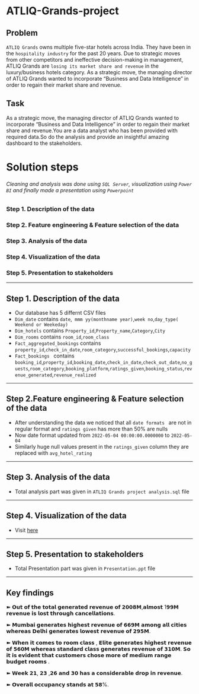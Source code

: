 # ATLIQ-Grands-project

## Problem

 `ATLIQ Grands` owns multiple five-star hotels across India. They have been in the `hospitality industry` for the past 20 years. Due to strategic moves from other competitors and ineffective decision-making in management,  ATLIQ Grands are `losing its market share and revenue` in the luxury/business hotels category. As a strategic move, the managing director of  ATLIQ Grands wanted to incorporate “Business and Data Intelligence” in order to regain their market share and revenue.
 
 ## Task
 As a strategic move, the managing director of  ATLIQ Grands wanted to incorporate “Business and Data Intelligence” in order to regain their market share and revenue.You are a data analyst who has been provided with required data.So do the analysis and provide an insightful amazing dashboard to the stakeholders.

 # Solution steps
 ###### Cleaning and analysis was done using `SQL Server`, visualization using `Power BI`  and finally made a presentation using `Powerpoint` 
 ### Step 1. Description of the data
 ### Step 2. Feature engineering & Feature selection of the data
 ### Step 3. Analysis of the data
 ### Step 4. Visualization of the data 
 ### Step 5. Presentation to stakeholders
 -----------
 
 ## Step 1. Description of the data
 
- Our database  has 5 differnt  CSV files
- `Dim_date` contains `date`,` mmm yy(monthname year)`,`week no`,`day_type( Weekend or Weekeday)`
-  `Dim_hotels` contains `Property_id`,`Property_name`,`Category`,`City`
-  `Dim_rooms` contains `room_id`,`room_class`
-  `Fact_aggregated_bookings` contains `property_id`,`check_in_date`,`room_category`,`successful_bookings`,`capacity`
- `Fact_bookings ` contains `booking_id`,`property_id`,`booking_date`,`check_in_date`,`check_out_date`,`no_guests`,`room_category`,`booking_platform`,`ratings_given`,`booking_status`,`revenue_generated`,`revenue_realized`
 --------------
 ## Step 2.Feature engineering & Feature selection of the data
 
 - After understanding the data we noticed that all `date formats ` are not in regular format and `ratings given` has more than 50% are nulls
 - Now date format updated from `2022-05-04 00:00:00.0000000` to `2022-05-04`
 - Similarly huge null values present in the `ratings_given` column they are replaced with `avg_hotel_rating` 
 -------------
 
  ## Step 3. Analysis of the data
  
  - Total analysis part was given in `ATLIQ Grands project analysis.sql` file
   --------------
 
 ## Step 4. Visualization of the data
 
 - Visit [here](https://app.powerbi.com/links/007fPQ3R2D?ctid=0c167956-3359-4be3-b187-477bb0785442&pbi_source=linkShare)
  --------------
  ## Step 5. Presentation to stakeholders
  
  
  - Total Presentation part was given in `Presentation.ppt` file
  --------------
## Key findings

➽ 𝗢𝘂𝘁 𝗼𝗳 𝘁𝗵𝗲 𝘁𝗼𝘁𝗮𝗹 𝗴𝗲𝗻𝗲𝗿𝗮𝘁𝗲𝗱 𝗿𝗲𝘃𝗲𝗻𝘂𝗲 𝗼𝗳 𝟮𝟬𝟬𝟴𝗠,𝗮𝗹𝗺𝗼𝘀𝘁 1𝟵𝟵𝗠 𝗿𝗲𝘃𝗲𝗻𝘂𝗲 𝗶𝘀 𝗹𝗼𝘀𝘁 𝘁𝗵𝗿𝗼𝘂𝗴𝗵 𝗰𝗮𝗻𝗰𝗲𝗹𝗹𝗮𝘁𝗶𝗼𝗻𝘀.

➽ 𝗠𝘂𝗺𝗯𝗮𝗶 𝗴𝗲𝗻𝗲𝗿𝗮𝘁𝗲𝘀 𝗵𝗶𝗴𝗵𝗲𝘀𝘁 𝗿𝗲𝘃𝗲𝗻𝘂𝗲 𝗼𝗳 𝟲𝟲𝟵𝗠 𝗮𝗺𝗼𝗻𝗴 𝗮𝗹𝗹 𝗰𝗶𝘁𝗶𝗲𝘀 𝘄𝗵𝗲𝗿𝗲𝗮𝘀
𝗗𝗲𝗹𝗵𝗶 𝗴𝗲𝗻𝗲𝗿𝗮𝘁𝗲𝘀 𝗹𝗼𝘄𝗲𝘀𝘁 𝗿𝗲𝘃𝗲𝗻𝘂𝗲 𝗼𝗳 𝟮𝟵𝟱𝗠.

➽ 𝗪𝗵𝗲𝗻 𝗶𝘁 𝗰𝗼𝗺𝗲𝘀 𝘁𝗼 𝗿𝗼𝗼𝗺 𝗰𝗹𝗮𝘀𝘀 , 𝗘𝗹𝗶𝘁𝗲 𝗴𝗲𝗻𝗲𝗿𝗮𝘁𝗲𝘀 𝗵𝗶𝗴𝗵𝗲𝘀𝘁 𝗿𝗲𝘃𝗲𝗻𝘂𝗲 𝗼𝗳 𝟱𝟲𝟬𝗠 𝘄𝗵𝗲𝗿𝗲𝗮𝘀 𝘀𝘁𝗮𝗻𝗱𝗮𝗿𝗱 𝗰𝗹𝗮𝘀𝘀 𝗴𝗲𝗻𝗲𝗿𝗮𝘁𝗲𝘀 𝗿𝗲𝘃𝗲𝗻𝘂𝗲 𝗼𝗳 𝟯𝟭𝟬𝗠. 𝗦𝗼 𝗶𝘁 𝗶𝘀 𝗲𝘃𝗶𝗱𝗲𝗻𝘁 𝘁𝗵𝗮𝘁 𝗰𝘂𝘀𝘁𝗼𝗺𝗲𝗿𝘀 𝗰𝗵𝗼𝘀𝗲 𝗺𝗼𝗿𝗲 𝗼𝗳 𝗺𝗲𝗱𝗶𝘂𝗺 𝗿𝗮𝗻𝗴𝗲 𝗯𝘂𝗱𝗴𝗲𝘁 𝗿𝗼𝗼𝗺𝘀 .

➽ 𝗪𝗲𝗲𝗸 𝟮𝟭, 𝟮𝟯 ,𝟮𝟲 𝗮𝗻𝗱 𝟯𝟬 𝗵𝗮𝘀 𝗮 𝗰𝗼𝗻𝘀𝗶𝗱𝗲𝗿𝗮𝗯𝗹𝗲 𝗱𝗿𝗼𝗽 𝗶𝗻 𝗿𝗲𝘃𝗲𝗻𝘂𝗲.

➽ 𝗢𝘃𝗲𝗿𝗮𝗹𝗹 𝗼𝗰𝗰𝘂𝗽𝗮𝗻𝗰𝘆 𝘀𝘁𝗮𝗻𝗱𝘀 𝗮𝘁 𝟱𝟴%.
